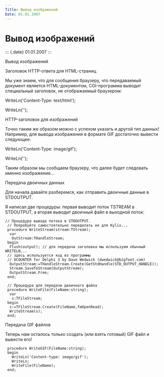 ```yaml
---
Title: Вывод изображений
Date: 01.01.2007
---
```



Вывод изображений
=================

::: {.date}
01.01.2007
:::

Вывод изображений

Заголовок HTTP-ответа для HTML-страниц

Мы уже знаем, что для сообщения браузеру, что передаваемый документ
является HTML-документом, CGI-программа выводит специальный заголовок,
не отображаемый браузером:

WriteLn(\'Content-Type: text/html\');

WriteLn(\'\');

HTTP-заголовок для изображений

Точно таким же образом можно с успехом указать и другой тип данных!
Например, для вывода изображения в формате GIF достаточно вывести
следующее:

WriteLn(\'Content-Type: image/gif\');

WriteLn(\'\');

Таким образом мы сообщаем браузеру, что далее будет следовать именно
изображение\...

Передача двоичных данных

Для начала давайте разберемся, как отправить двоичные данные в
STDOUTPUT.

 

Я написал две процедуры: первая выводит поток TSTREAM в STDOUTPUT, а
вторая выводит двоичный файл в выходной поток:

    // Процедура вывода потока в STDOUTPUT.
     // Попробуйте самостоятельно переделать ее для Kylix...
     procedure WriteStream(stream:TStream);
      var
       OutStream:THandleStream;
     begin
      Flush(output); // для передачи заголовка мы используем обычный WRITELN...
     // здесь используется код из программы
     // DCOUNTER for Delphi 3 by Dave Wedwick (dwedwick@bigfoot.com)
      OutputStream:=THandleStream.Create(GetStdHandle(STD_OUTPUT_HANDLE));
      Stream.SaveToStream(OutputStream);
      OutputStream.Free;
     end;
     
     // Процедура для передачи двоичного файла
     procedure WriteFile(FileName:string);
      var
       s:TFileStream;
     begin
      s:=TFileStream.Create(FileName,fmOpenRead);
      WriteStream(s);
     end;

Передача GIF файлов

Теперь нам осталось только создать (или взять готовый) GIF файл и
вывести его!

     procedure WriteGIF(FileName:string);
     begin
       WriteLn('Content-type: image/gif');
       WriteLn;
       WriteFile(FileName);
     end;
